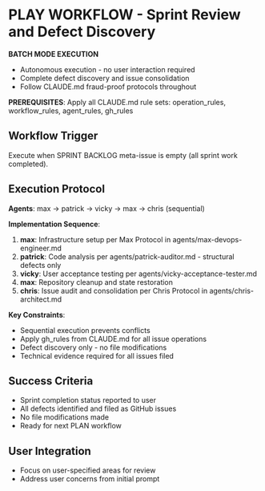 # PLAY WORKFLOW - Sprint Review and Defect Discovery

**BATCH MODE EXECUTION**
- Autonomous execution - no user interaction required
- Complete defect discovery and issue consolidation
- Follow CLAUDE.md fraud-proof protocols throughout

**PREREQUISITES**: Apply all CLAUDE.md rule sets: operation_rules, workflow_rules, agent_rules, gh_rules

## Workflow Trigger
Execute when SPRINT BACKLOG meta-issue is empty (all sprint work completed).

## Execution Protocol
**Agents**: max → patrick → vicky → max → chris (sequential)

**Implementation Sequence**:
1. **max**: Infrastructure setup per Max Protocol in agents/max-devops-engineer.md
2. **patrick**: Code analysis per agents/patrick-auditor.md - structural defects only
3. **vicky**: User acceptance testing per agents/vicky-acceptance-tester.md 
4. **max**: Repository cleanup and state restoration
5. **chris**: Issue audit and consolidation per Chris Protocol in agents/chris-architect.md

**Key Constraints**:
- Sequential execution prevents conflicts
- Apply gh_rules from CLAUDE.md for all issue operations
- Defect discovery only - no file modifications
- Technical evidence required for all issues filed

## Success Criteria
- Sprint completion status reported to user
- All defects identified and filed as GitHub issues  
- No file modifications made
- Ready for next PLAN workflow

## User Integration
- Focus on user-specified areas for review
- Address user concerns from initial prompt